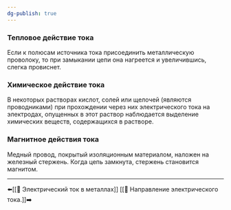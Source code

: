 ```yaml
---
dg-publish: true
---
```

### Тепловое действие тока
Если к полюсам источника тока присоединить металлическую проволоку, то при замыкании цепи она нагреется и увеличившись, слегка провиснет.
### Химическое действие тока
В некоторых растворах кислот, солей или щелочей (являются проводниками) при прохождении через них электрического тока на электродах, опущенных в этот раствор наблюдается выделение химических веществ, содержащихся в растворе.
### Магнитное действия тока
Медный провод, покрытый изоляционным материалом, наложен на железный стержень. Когда цепь замкнута, стержень становится магнитом.

---
⬅️[[📒 Электрический ток в металлах]]
[[📒 Направление электрического тока.]]➡️